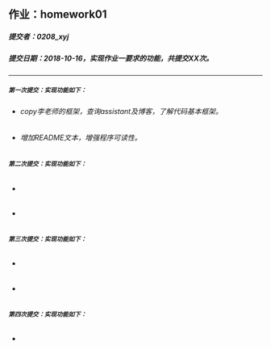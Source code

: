 ## 作业：homework01
##### 提交者：0208_xyj
##### 提交日期：2018-10-16，实现作业一要求的功能，共提交XX次。
***
##### `第一次提交：实现功能如下：`
- ###### copy李老师的框架，查询assistant及博客，了解代码基本框架。
- ###### 增加README文本，增强程序可读性。

##### `第二次提交：实现功能如下：`
- ###### 
- ###### 

##### `第三次提交：实现功能如下：`
- ###### 
- ###### 

##### `第四次提交：实现功能如下：`
- ###### 
